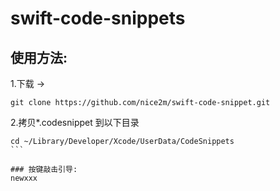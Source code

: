 # swift-code-snippets

## 使用方法:
1.下载 ->

````
git clone https://github.com/nice2m/swift-code-snippet.git
````
2.拷贝*.codesnippet 到以下目录
````
cd ~/Library/Developer/Xcode/UserData/CodeSnippets
```

### 按键敲击引导:
newxxx